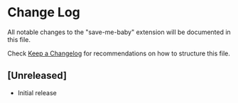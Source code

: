 # Change Log

All notable changes to the "save-me-baby" extension will be documented in this file.

Check [Keep a Changelog](http://keepachangelog.com/) for recommendations on how to structure this file.

## [Unreleased]

- Initial release